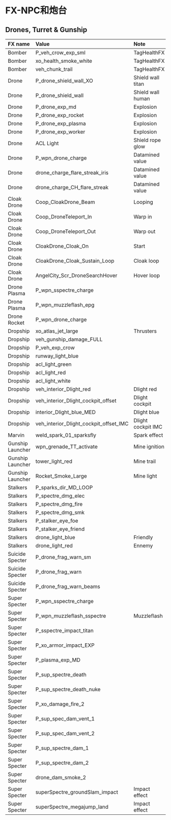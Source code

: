 # FX-NPC和炮台

## Drones, Turret & Gunship

| FX name | Value | Note |
| :--- | :--- | :--- |
| Bomber | P\_veh\_crow\_exp\_sml | TagHealthFX |
| Bomber | xo\_health\_smoke\_white | TagHealthFX |
| Bomber | veh\_chunk\_trail | TagHealthFX |
| Drone | P\_drone\_shield\_wall\_XO | Shield wall titan |
| Drone | P\_drone\_shield\_wall | Shield wall human |
| Drone | P\_drone\_exp\_md | Explosion |
| Drone | P\_drone\_exp\_rocket | Explosion |
| Drone | P\_drone\_exp\_plasma | Explosion |
| Drone | P\_drone\_exp\_worker | Explosion |
| Drone | ACL Light | Shield rope glow |
| Drone | P\_wpn\_drone\_charge | Datamined value |
| Drone | drone\_charge\_flare\_streak\_iris | Datamined value |
| Drone | drone\_charge\_CH\_flare\_streak | Datamined value |
| Cloak Drone | Coop\_CloakDrone\_Beam | Looping |
| Cloak Drone | Coop\_DroneTeleport\_In | Warp in |
| Cloak Drone | Coop\_DroneTeleport\_Out | Warp out |
| Cloak Drone | CloakDrone\_Cloak\_On | Start |
| Cloak Drone | CloakDrone\_Cloak\_Sustain\_Loop | Cloak loop |
| Cloak Drone | AngelCity\_Scr\_DroneSearchHover | Hover loop |
| Drone Plasma | P\_wpn\_sspectre\_charge |  |
| Drone Plasma | P\_wpn\_muzzleflash\_epg |  |
| Drone Rocket | P\_wpn\_drone\_charge |  |
| Dropship | xo\_atlas\_jet\_large | Thrusters |
| Dropship | veh\_gunship\_damage\_FULL |  |
| Dropship | P\_veh\_exp\_crow |  |
| Dropship | runway\_light\_blue |  |
| Dropship | acl\_light\_green |  |
| Dropship | acl\_light\_red |  |
| Dropship | acl\_light\_white |  |
| Dropship | veh\_interior\_Dlight\_red | Dlight red |
| Dropship | veh\_interior\_Dlight\_cockpit\_offset | Dlight cockpit |
| Dropship | interior\_Dlight\_blue\_MED | Dlight blue |
| Dropship | veh\_interior\_Dlight\_cockpit\_offset\_IMC | Dlight cockpit IMC |
| Marvin | weld\_spark\_01\_sparksfly | Spark effect |
| Gunship Launcher | wpn\_grenade\_TT\_activate | Mine ignition |
| Gunship Launcher | tower\_light\_red | Mine trail |
| Gunship Launcher | Rocket\_Smoke\_Large | Mine light |
| Stalkers | P\_sparks\_dir\_MD\_LOOP |  |
| Stalkers | P\_spectre\_dmg\_elec |  |
| Stalkers | P\_spectre\_dmg\_fire |  |
| Stalkers | P\_spectre\_dmg\_smk |  |
| Stalkers | P\_stalker\_eye\_foe |  |
| Stalkers | P\_stalker\_eye\_friend |  |
| Stalkers | drone\_light\_blue | Friendly |
| Stalkers | drone\_light\_red | Ennemy |
| Suicide Specter | P\_drone\_frag\_warn\_sm |  |
| Suicide Specter | P\_drone\_frag\_warn |  |
| Suicide Specter | P\_drone\_frag\_warn\_beams |  |
| Super Specter | P\_wpn\_sspectre\_charge |  |
| Super Specter | P\_wpn\_muzzleflash\_sspectre | Muzzleflash |
| Super Specter | P\_sspectre\_impact\_titan |  |
| Super Specter | P\_xo\_armor\_impact\_EXP |  |
| Super Specter | P\_plasma\_exp\_MD |  |
| Super Specter | P\_sup\_spectre\_death |  |
| Super Specter | P\_sup\_spectre\_death\_nuke |  |
| Super Specter | P\_xo\_damage\_fire\_2 |  |
| Super Specter | P\_sup\_spec\_dam\_vent\_1 |  |
| Super Specter | P\_sup\_spec\_dam\_vent\_2 |  |
| Super Specter | P\_sup\_spectre\_dam\_1 |  |
| Super Specter | P\_sup\_spectre\_dam\_2 |  |
| Super Specter | drone\_dam\_smoke\_2 |  |
| Super Specter | superSpectre\_groundSlam\_impact | Impact effect |
| Super Specter | superSpectre\_megajump\_land | Impact effect |

## 

